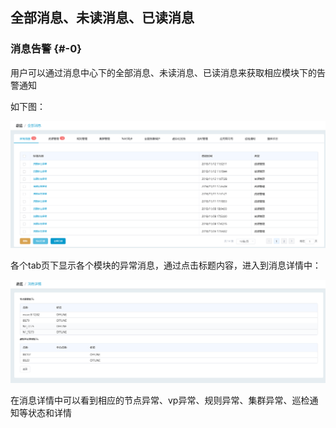## 全部消息、未读消息、已读消息

### 消息告警 {#-0}

用户可以通过消息中心下的全部消息、未读消息、已读消息来获取相应模块下的告警通知

如下图：

![](/assets/v7.0.20181114001.png)

各个tab页下显示各个模块的异常消息，通过点击标题内容，进入到消息详情中：

![](/assets/v7.0.20181114002.png)

在消息详情中可以看到相应的节点异常、vp异常、规则异常、集群异常、巡检通知等状态和详情

